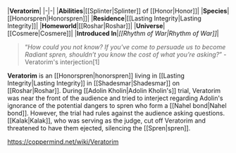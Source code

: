 |**Veratorim**|
|-|-|
|**Abilities**|[[Splinter\|Splinter]] of [[Honor\|Honor]]|
|**Species**|[[Honorspren\|Honorspren]]|
|**Residence**|[[Lasting Integrity\|Lasting Integrity]]|
|**Homeworld**|[[Roshar\|Roshar]]|
|**Universe**|[[Cosmere\|Cosmere]]|
|**Introduced In**|*[[Rhythm of War\|Rhythm of War]]*|

>“*How could you not know? If you've come to persuade us to become Radiant spren, shouldn’t you know the cost of what you’re asking?*”
\-Veratorim's interjection[1]


**Veratorim** is an [[Honorspren\|honorspren]] living in [[Lasting Integrity\|Lasting Integrity]] in [[Shadesmar\|Shadesmar]] on [[Roshar\|Roshar]].
During [[Adolin Kholin\|Adolin Kholin's]] trial, Veratorim was near the front of the audience and tried to interject regarding Adolin's ignorance of the potential dangers to spren who form a [[Nahel bond\|Nahel bond]]. However, the trial had rules against the audience asking questions. [[Kalak\|Kalak]], who was serving as the judge, cut off Veratorim and threatened to have them ejected, silencing the [[Spren\|spren]].



https://coppermind.net/wiki/Veratorim